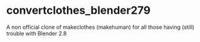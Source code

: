 # convertclothes_blender279
A non official clone of makeclothes (makehuman) for all those having (still) trouble with Blender 2.8
